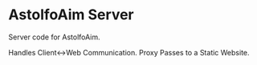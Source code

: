 # AstolfoAim Server
Server code for AstolfoAim.

Handles Client<->Web Communication. Proxy Passes to a Static Website.
